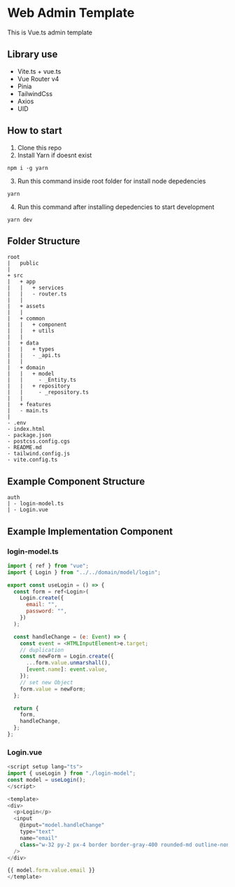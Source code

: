 # Web Admin Template

This is Vue.ts admin template

## Library use

- Vite.ts + vue.ts
- Vue Router v4
- Pinia
- TailwindCss
- Axios
- UID

## How to start

1. Clone this repo
2. Install Yarn if doesnt exist

```
npm i -g yarn
```

3. Run this command inside root folder for install node depedencies

```
yarn
```

4. Run this command after installing depedencies to start development

```
yarn dev
```

## Folder Structure

```
root
|   public
|
+ src
|   + app
|   |   + services
|   |   - router.ts
|   |
|   + assets
|   |
|   + common
|   |   + component
|   |   + utils
|   |
|   + data
|   |   + types
|   |   - _api.ts
|   |
|   + domain
|   |   + model
|   |     - _Entity.ts
|   |   + repository
|   |     - _repository.ts
|   |
|   + features
|   - main.ts
|
- .env
- index.html
- package.json
- postcss.config.cgs
- README.md
- tailwind.config.js
- vite.config.ts
```

## Example Component Structure

```
auth
| - login-model.ts
| - Login.vue
```

## Example Implementation Component

### login-model.ts

```javascript
import { ref } from "vue";
import { Login } from "../../domain/model/login";

export const useLogin = () => {
  const form = ref<Login>(
    Login.create({
      email: "",
      password: "",
    })
  );

  const handleChange = (e: Event) => {
    const event = <HTMLInputElement>e.target;
    // duplication
    const newForm = Login.create({
      ...form.value.unmarshall(),
      [event.name]: event.value,
    });
    // set new Object
    form.value = newForm;
  };

  return {
    form,
    handleChange,
  };
};

```

### Login.vue

```javascript
<script setup lang="ts">
import { useLogin } from "./login-model";
const model = useLogin();
</script>

<template>
<div>
  <p>Login</p>
  <input
    @input="model.handleChange"
    type="text"
    name="email"
    class="w-32 py-2 px-4 border border-gray-400 rounded-md outline-none"
  />
</div>

{{ model.form.value.email }}
</template>

```
